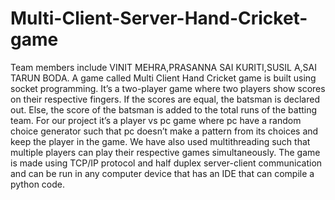 # Multi-Client-Server-Hand-Cricket-game
Team members include VINIT MEHRA,PRASANNA SAI KURITI,SUSIL A,SAI TARUN BODA.
A game called Multi Client Hand Cricket game is built using socket programming. It’s a two-player game where two players show scores on their respective fingers. If  the scores are equal, the batsman is declared out. Else, the score of the batsman is  added to the total runs of the batting team. For our project it’s a player vs pc game  where pc have a random choice generator such that pc doesn’t make a pattern from  its choices and keep the player in the game. We have also used multithreading such  that multiple players can play their respective games simultaneously. The game is  made using TCP/IP protocol and half duplex server-client communication and can  be run in any computer device that has an IDE that can compile a python code.
